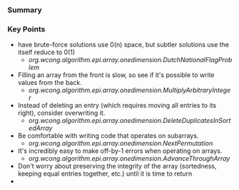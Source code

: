 ### Summary

### Key Points
* have brute-force solutions use 0(n) space, but subtler solutions use the itself reduce to 0(1)
    * *org.wcong.algorithm.epi.array.onedimension.DutchNationalFlagProblem*
* Filling an array from the front is slow, so see if it's possible to write values from the back.
    * *org.wcong.algorithm.epi.array.onedimension.MultiplyArbitraryInteger* 
* Instead of deleting an entry (which requires moving all entries to its right), consider overwriting it.
    * *org.wcong.algorithm.epi.array.onedimension.DeleteDuplicatesInSortedArray*
* Be comfortable with writing code that operates on subarrays.
    * *org.wcong.algorithm.epi.array.onedimension.NextPermutation*
* It's incredibly easy to make off-by-1 errors when operating on arrays.
    * *org.wcong.algorithm.epi.array.onedimension.AdvanceThroughArray*
* Don't worry about preserving the integrity of the array (sortedness, keeping equal entries together, etc.) until it is time to return
* 
